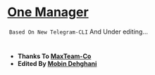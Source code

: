 # [One Manager](https://t.me/onemanager)
 ``` Based On New Telegram-CLI ``` And Under editing...

#
* **Thanks To [MaxTeam-Co](https://t.me/maxteamch)**
* **Edited By [Mobin Dehghani](https://t.me/mobindev)**
